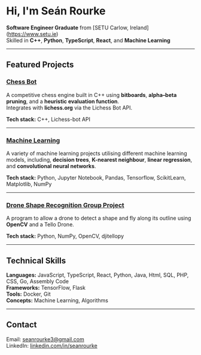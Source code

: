 # Hi, I'm Seán Rourke

**Software Engineer Graduate** from [SETU Carlow, Ireland] (https://www.setu.ie)  
Skilled in **C++**, **Python**, **TypeScript**, **React**, and **Machine Learning**    

---

## Featured Projects

### [Chess Bot](https://github.com/seanrourke/chess-bot)
A competitive chess engine built in C++ using **bitboards**, **alpha–beta pruning**, and a **heuristic evaluation function**.  
Integrates with **lichess.org** via the Lichess Bot API.

**Tech stack:** C++, Lichess-bot API

---

### [Machine Learning](https://www.datascienceportfol.io/seanrourke3)
A variety of machine learning projects utilising different machine learning models, including, **decision trees**, **K-nearest neighbour**, **linear regression**, and **convolutional neural networks**.

**Tech stack:** Python, Jupyter Notebook, Pandas, Tensorflow, ScikitLearn, Matplotlib, NumPy

---

### [Drone Shape Recognition Group Project](https://github.com/thestevenlol/AIintheWildGP)
A program to allow a drone to detect a shape and fly along its outline using **OpenCV** and a Tello Drone.

**Tech stack:** Python, NumPy, OpenCV, djitellopy

---

## Technical Skills

**Languages:** JavaScript, TypeScript, React, Python, Java, Html, SQL, PHP, CSS, Go, Assembly Code  
**Frameworks:** TensorFlow, Flask  
**Tools:** Docker, Git  
**Concepts:** Machine Learning, Algorithms 

---

## Contact

Email: [seanrourke3@gmail.com](mailto:seanrourke3@gmail.com)  
LinkedIn: [linkedin.com/in/seanrourke](https://www.linkedin.com/in/se%C3%A1n-rourke-556742291/)  